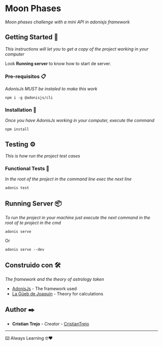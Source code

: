 # Moon Phases

_Moon phases challenge with a mini API in adonisjs framework_

## Getting Started 🚀

_This instructions will let you to get a copy of the project working in your computer_

Look **Running server** to know how to start de server.


### Pre-requisitos 📋

_AdonisJs MUST be instaled to make this work_

```
npm i -g @adonisjs/cli
```

### Installation 🔧

_Once you have AdonisJs working in your computer, execute the command_

```
npm install
```

## Testing ⚙️

_This is how run the project test cases_

### Functional Tests 🔩

_In the root of the project in the command line exec the next line_

```
adonis test
```

## Running Server 📦

_To run the project in your machine just execute the next command in the root of te project in the cmd_

```
adonis serve
```

Or

```
adonis serve --dev
```

## Construido con 🛠️

_The framework and the theory of astrology taken_

* [AdonisJs](https://adonisjs.com/docs/4.1/installation) - The framework used
* [La Güeb de Joaquín](http://www.joaquin.medina.name/web2008/documentos/divulgacion/astronomia/2010_08_14_FasesLuna.html) - Theory for calculations

## Author ✒️

* **Cristian Trejo** - *Creator* - [CristianTrejo](https://github.com/CristianTrejo)



---
⌨️ Always Learning 🤓❤️
